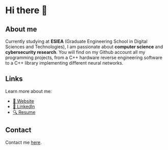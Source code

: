 # Hi there 👋

## About me

Currently studying at **ESIEA** (Graduate Engineering School in Digital Sciences and Technologies), I am passionate about **computer science** and **cybersecurity research**. You will find on my Github account all my programming projects, from a C++ hardware reverse engineering software to a C++ library implementing different neural networks.

## Links

Learn more about me:

- [🚀 Website](https://dorianb.net/)
- [📣 LinkedIn](https://www.linkedin.com/in/dorian-bachelot/?locale=en_US)
- [🔍 Resume](https://dorianb.net/CV_eng.pdf)

## Contact

Contact me [here](mailto:dev@dorianb.net).
